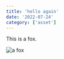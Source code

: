 ```yaml
---
title: 'hello again'
date: '2022-07-24'
category: ['asset']
---
```


This is a fox.

![a fox](./hello-again/fox.jpg)
